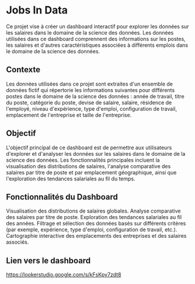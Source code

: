 # Jobs In Data

Ce projet vise à créer un dashboard interactif pour explorer les données sur les salaires dans le domaine de la science des données. Les données utilisées dans ce dashboard comprennent des informations sur les postes, les salaires et d'autres caractéristiques associées à différents emplois dans le domaine de la science des données.

## Contexte
Les données utilisées dans ce projet sont extraites d'un ensemble de données fictif qui répertorie les informations suivantes pour différents postes dans le domaine de la science des données : année de travail, titre du poste, catégorie du poste, devise de salaire, salaire, résidence de l'employé, niveau d'expérience, type d'emploi, configuration de travail, emplacement de l'entreprise et taille de l'entreprise.

## Objectif
L'objectif principal de ce dashboard est de permettre aux utilisateurs d'explorer et d'analyser les données sur les salaires dans le domaine de la science des données. Les fonctionnalités principales incluent la visualisation des distributions de salaires, l'analyse comparative des salaires par titre de poste et par emplacement géographique, ainsi que l'exploration des tendances salariales au fil du temps.

## Fonctionnalités du Dashboard
Visualisation des distributions de salaires globales.
Analyse comparative des salaires par titre de poste.
Exploration des tendances salariales au fil des années.
Filtrage et sélection des données basés sur différents critères (par exemple, expérience, type d'emploi, configuration de travail, etc.).
Cartographie interactive des emplacements des entreprises et des salaires associés.

## Lien vers le dashboard
https://lookerstudio.google.com/s/kFsKpy7zdt8
